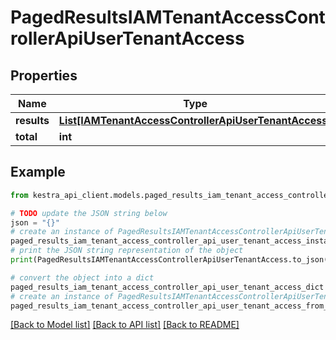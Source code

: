 # PagedResultsIAMTenantAccessControllerApiUserTenantAccess


## Properties

Name | Type | Description | Notes
------------ | ------------- | ------------- | -------------
**results** | [**List[IAMTenantAccessControllerApiUserTenantAccess]**](IAMTenantAccessControllerApiUserTenantAccess.md) |  | 
**total** | **int** |  | 

## Example

```python
from kestra_api_client.models.paged_results_iam_tenant_access_controller_api_user_tenant_access import PagedResultsIAMTenantAccessControllerApiUserTenantAccess

# TODO update the JSON string below
json = "{}"
# create an instance of PagedResultsIAMTenantAccessControllerApiUserTenantAccess from a JSON string
paged_results_iam_tenant_access_controller_api_user_tenant_access_instance = PagedResultsIAMTenantAccessControllerApiUserTenantAccess.from_json(json)
# print the JSON string representation of the object
print(PagedResultsIAMTenantAccessControllerApiUserTenantAccess.to_json())

# convert the object into a dict
paged_results_iam_tenant_access_controller_api_user_tenant_access_dict = paged_results_iam_tenant_access_controller_api_user_tenant_access_instance.to_dict()
# create an instance of PagedResultsIAMTenantAccessControllerApiUserTenantAccess from a dict
paged_results_iam_tenant_access_controller_api_user_tenant_access_from_dict = PagedResultsIAMTenantAccessControllerApiUserTenantAccess.from_dict(paged_results_iam_tenant_access_controller_api_user_tenant_access_dict)
```
[[Back to Model list]](../README.md#documentation-for-models) [[Back to API list]](../README.md#documentation-for-api-endpoints) [[Back to README]](../README.md)



